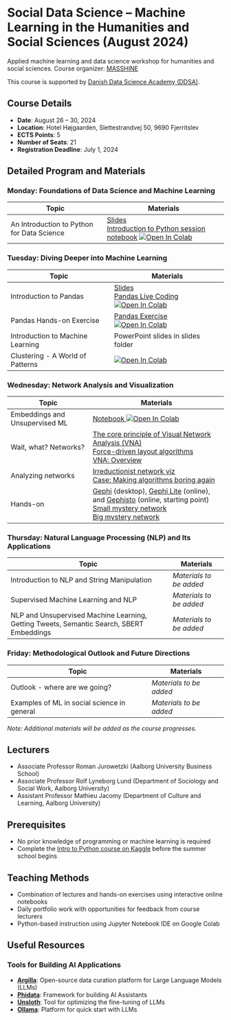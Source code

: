 # Social Data Science – Machine Learning in the Humanities and Social Sciences (August 2024)

Applied machine learning and data science workshop for humanities and social sciences.
Course organizer: [MASSHINE](https://masshine.com)

This course is supported by [Danish Data Science Academy (DDSA)](https://ddsa.dk/).

## Course Details
- **Date**: August 26 – 30, 2024
- **Location**: Hotel Højgaarden, Slettestrandvej 50, 9690 Fjerritslev
- **ECTS Points**: 5
- **Number of Seats**: 21
- **Registration Deadline**: July 1, 2024

## Detailed Program and Materials

### Monday: Foundations of Data Science and Machine Learning

| Topic | Materials |
|-------|-----------|
| An Introduction to Python for Data Science | [Slides](https://github.com/CALDISS-AAU/sds-ss-2024/releases/download/intro-slides/python-intro_slides.slides.html) <br> [Introduction to Python session notebook](https://github.com/CALDISS-AAU/sds-ss-2024/blob/master/notebook/python_intro_session_notebook.ipynb) [![Open In Colab](https://colab.research.google.com/assets/colab-badge.svg)](https://colab.research.google.com/github/CALDISS-AAU/sds-ss-2024/blob/master/notebook/python_intro_session_notebook.ipynb) |

### Tuesday: Diving Deeper into Machine Learning

| Topic | Materials |
|-------|-----------|
| Introduction to Pandas | [Slides](https://github.com/CALDISS-AAU/sds-ss-2024/releases/download/pandas-slides/intro-pandas_slides.html) <br> [Pandas Live Coding](https://github.com/CALDISS-AAU/sds-ss-2024/blob/master/notebook/intro-pandas_live-coding.ipynb) [![Open In Colab](https://colab.research.google.com/assets/colab-badge.svg)](https://colab.research.google.com/github/CALDISS-AAU/sds-ss-2024/blob/master/notebook/intro-pandas_live-coding.ipynb) |
| Pandas Hands-on Exercise | [Pandas Exercise](https://github.com/CALDISS-AAU/sds-ss-2024/blob/master/notebook/pandas_hands-on.ipynb) [![Open In Colab](https://colab.research.google.com/assets/colab-badge.svg)](https://colab.research.google.com/github/CALDISS-AAU/sds-ss-2024/blob/master/notebook/pandas_hands-on.ipynb) |
| Introduction to Machine Learning| PowerPoint slides in slides folder |
| Clustering - A World of Patterns | [![Open In Colab](https://colab.research.google.com/assets/colab-badge.svg)](https://colab.research.google.com/drive/1U8aCESnUi_ibbkAWHJRrDy5y29YnQdvS#scrollTo=ZZo_7XUfFyxH) |

### Wednesday: Network Analysis and Visualization

| Topic | Materials |
|-------|-----------|
|Embeddings and Unsupervised ML | [Notebook ![Open In Colab](https://colab.research.google.com/assets/colab-badge.svg)](https://colab.research.google.com/github/CALDISS-AAU/sds-ss-2024/blob/master/notebook/tues_UML_dim_reduction_RJ.ipynb) |
| Wait, what? Networks? | [The core principle of Visual Network Analysis (VNA)](https://drive.google.com/file/d/1W-HR_DLCDABKLVYoY4OZ4qiyxZWWpAsV/view?usp=drive_link) <br> [Force-driven layout algorithms](https://drive.google.com/file/d/1Ne7sYHYeRpKAXOS7MJrvUbEFElEaWeSk/view?usp=drive_link) <br> [VNA: Overview](https://drive.google.com/file/d/1YBs-s1e6-cfZVj5mDUd743sdLxgm8FLV/view?usp=drive_link) |
| Analyzing networks | [Irreductionist network viz](https://drive.google.com/file/d/1H9loZV5X5fPKI3lN8lC99ygqT-18V1Sb/view?usp=drive_link) <br> [Case: Making algorithms boring again](https://docs.google.com/presentation/d/1WOV50-0A5ATyK1yCACEMgydE4X5j1m0N4GvFCcmN_WE/edit?usp=drive_link) |
| Hands-on | [Gephi](https://gephi.org/) (desktop), [Gephi Lite](https://gephi.org/gephi-lite/) (online), and [Gephisto](https://jacomyma.github.io/gephisto/) (online, starting point) <br> [Small mystery network](https://drive.google.com/file/d/1hHMndLKDrpXl5SSH4COrOLHbdxREu1H6/view?usp=drive_link) <br> [Big mystery network](https://drive.google.com/file/d/17m4e4ysnGX3EU6a8jby0DKvw_D-LMNDT/view?usp=drive_link) |

### Thursday: Natural Language Processing (NLP) and Its Applications

| Topic | Materials |
|-------|-----------|
| Introduction to NLP and String Manipulation | *Materials to be added* |
| Supervised Machine Learning and NLP | *Materials to be added* |
| NLP and Unsupervised Machine Learning, Getting Tweets, Semantic Search, SBERT Embeddings | *Materials to be added* |

### Friday: Methodological Outlook and Future Directions

| Topic | Materials |
|-------|-----------|
| Outlook - where are we going? | *Materials to be added* |
| Examples of ML in social science in general | *Materials to be added* |

*Note: Additional materials will be added as the course progresses.*

## Lecturers
- Associate Professor Roman Jurowetzki (Aalborg University Business School)
- Associate Professor Rolf Lyneborg Lund (Department of Sociology and Social Work, Aalborg University)
- Assistant Professor Mathieu Jacomy (Department of Culture and Learning, Aalborg University)

## Prerequisites
- No prior knowledge of programming or machine learning is required
- Complete the [Intro to Python course on Kaggle](https://www.kaggle.com/learn/python) before the summer school begins

## Teaching Methods
- Combination of lectures and hands-on exercises using interactive online notebooks
- Daily portfolio work with opportunities for feedback from course lecturers
- Python-based instruction using Jupyter Notebook IDE on Google Colab

## Useful Resources

### Tools for Building AI Applications

- **[Argilla](https://argilla.io/)**: Open-source data curation platform for Large Language Models (LLMs)
- **[Phidata](https://www.phidata.com/)**: Framework for building AI Assistants
- **[Unsloth](https://unsloth.ai/)**: Tool for optimizing the fine-tuning of LLMs
- **[Ollama](https://ollama.com)**: Platform for quick start with LLMs
